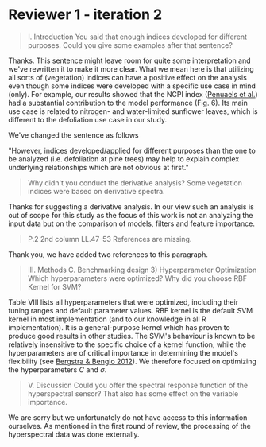 # Reviewer 1 - iteration 2

> I. Introduction
> You said that enough indices developed for different purposes.
> Could you give some examples after that sentence?

Thanks. This sentence might leave room for quite some interpretation and we've rewritten it to make it more clear.
What we mean here is that utilizing all sorts of (vegetation) indices can have a positive effect on the analysis even though some indices were developed with a specific use case in mind (only).
For example, our results showed that the NCPI index ([Penuaels et al.](https://www.sciencedirect.com/science/article/abs/pii/0034425794901368?via%3Dihub)) had a substantial contribution to the model performance (Fig. 6).
Its main use case is related to nitrogen- and water-limited sunflower leaves, which is different to the defoliation use case in our study.

We've changed the sentence as follows

"However, indices developed/applied for different purposes than the one to be analyzed (i.e. defoliation at pine trees) may help to explain complex underlying relationships which are not obvious at first."

> Why didn't you conduct the derivative analysis?
> Some vegetation indices were based on derivative spectra.

Thanks for suggesting a derivative analysis.
In our view such an analysis is out of scope for this study as the focus of this work is not an analyzing the input data but on the comparison of models, filters and feature importance.

> P.2
> 2nd column
> LL.47-53
> References are missing.

Thank you, we have added two references to this paragraph.

> III. Methods
> C. Benchmarking design
> 3) Hyperparameter Optimization
> Which hyperparameters were optimized?
> Why did you choose RBF Kernel for SVM?

Table VIII lists all hyperparameters that were optimized, including their tuning ranges and default parameter values.
RBF kernel is the default SVM kernel in most implementation (and to our knowledge in all R implementation).
It is a general-purpose kernel which has proven to produce good results in other studies.
The SVM's behaviour is known to be relatively insensitive to the specific choice of a kernel function, while the hyperparameters are of critical importance in determining the model's flexibility (see [Bergstra & Bengio 2012](bergstra2012)).
We therefore focused on optimizing the hyperparameters $C$ and $\sigma$.

> V. Discussion
> Could you offer the spectral response function of the hyperspectral sensor?
> That also has some effect on the variable importance.

We are sorry but we unfortunately do not have access to this information ourselves.
As mentioned in the first round of review, the processing of the hyperspectral data was done externally.
